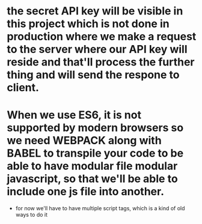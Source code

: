 # the secret API key will be visible in this project which is not done in production where we make a request to the server where our API key will reside and that'll process the further thing and will send the respone to client.

# When we use ES6, it is not supported by modern browsers so we need WEBPACK along with BABEL to transpile your code to be able to have modular file modular javascript, so that we'll be able to include one js file into another.
* for now we'll have to have multiple script tags, which is a kind of old ways to do it
